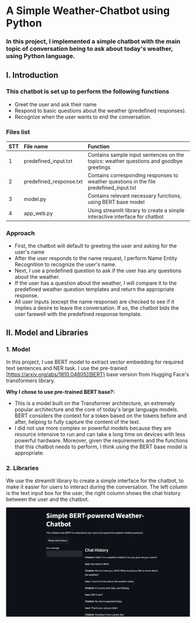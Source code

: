 # A Simple Weather-Chatbot using Python
### In this project, I implemented a simple chatbot with the main topic of conversation being to ask about today's weather, using Python language.
## I. Introduction
### This chatbot is set up to perform the following functions
- Greet the user and ask their name
- Respond to basic questions about the weather (predefined responses).
- Recognize when the user wants to end the conversation.
### Files list
|STT|       File name       |                             Function                                         |
|:--|:----------------------|:-----------------------------------------------------------------------------|
| 1 |predefined_input.txt   |Contains sample input sentences on the topics: weather questions and goodbye greetings|
| 2 |predefined_response.txt|Contains corresponding responses to weather questions in the file predefined_input.txt|
| 3 |model.py               |Contains relevant necessary functions, using BERT base model|
| 4 |app_web.py             |Using streamlit library to create a simple interactive interface for chatbot|
### Approach
- First, the chatbot will default to greeting the user and asking for the user's name
- After the user responds to the name request, I perform Name Entity Recognition to recognize the user's name.
- Next, I use a predefined question to ask if the user has any questions about the weather.
- If the user has a question about the weather, I will compare it to the predefined weather question templates and return the appropriate response.
- All user inputs (except the name response) are checked to see if it implies a desire to leave the conversation. If so, the chatbot bids the user farewell with the predefined response template.
## II. Model and Libraries
### 1. Model 
In this project, I use BERT model to extract vector embedding for required text sentences and NER task. I use the pre-trained [https://arxiv.org/abs/1810.04805](BERT) base version from Hugging Face's transformers library. 

**Why I chose to use pre-trained BERT base?:**
- This is a model built on the Transformer architecture, an extremely popular architecture and the core of today's large language models. BERT considers the context for a token based on the tokens before and after, helping to fully capture the content of the text.
- I did not use more complex or powerful models because they are resource intensive to run and can take a long time on devices with less powerful hardware. Moreover, given the requirements and the functions that this chatbot needs to perform, I think using the BERT base model is appropriate.

### 2. Libraries
We use the streamlit library to create a simple interface for the chatbot, to make it easier for users to interact during the conversation.
The left column is the text input box for the user, the right column shows the chat history between the user and the chatbot.

![Example Conversation](./pics/example_conversation.png)